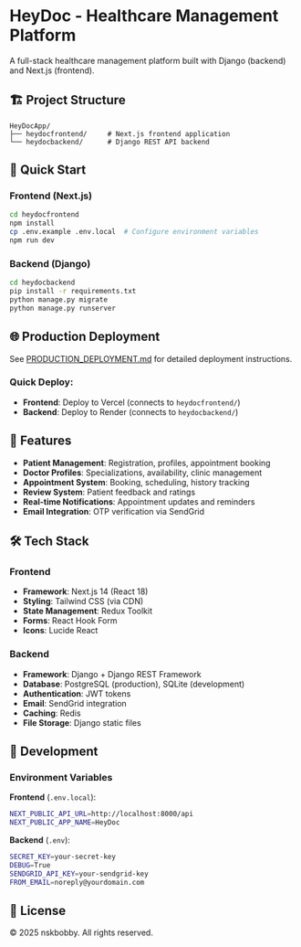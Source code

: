 # HeyDoc - Healthcare Management Platform

A full-stack healthcare management platform built with Django (backend) and Next.js (frontend).

## 🏗️ Project Structure

```
HeyDocApp/
├── heydocfrontend/     # Next.js frontend application
└── heydocbackend/      # Django REST API backend
```

## 🚀 Quick Start

### Frontend (Next.js)
```bash
cd heydocfrontend
npm install
cp .env.example .env.local  # Configure environment variables
npm run dev
```

### Backend (Django)
```bash
cd heydocbackend
pip install -r requirements.txt
python manage.py migrate
python manage.py runserver
```

## 🌐 Production Deployment

See [PRODUCTION_DEPLOYMENT.md](./PRODUCTION_DEPLOYMENT.md) for detailed deployment instructions.

### Quick Deploy:
- **Frontend**: Deploy to Vercel (connects to `heydocfrontend/`)
- **Backend**: Deploy to Render (connects to `heydocbackend/`)

## 📱 Features

- **Patient Management**: Registration, profiles, appointment booking
- **Doctor Profiles**: Specializations, availability, clinic management  
- **Appointment System**: Booking, scheduling, history tracking
- **Review System**: Patient feedback and ratings
- **Real-time Notifications**: Appointment updates and reminders
- **Email Integration**: OTP verification via SendGrid

## 🛠️ Tech Stack

### Frontend
- **Framework**: Next.js 14 (React 18)
- **Styling**: Tailwind CSS (via CDN)
- **State Management**: Redux Toolkit
- **Forms**: React Hook Form
- **Icons**: Lucide React

### Backend  
- **Framework**: Django + Django REST Framework
- **Database**: PostgreSQL (production), SQLite (development)
- **Authentication**: JWT tokens
- **Email**: SendGrid integration
- **Caching**: Redis
- **File Storage**: Django static files

## 🔧 Development

### Environment Variables

**Frontend** (`.env.local`):
```bash
NEXT_PUBLIC_API_URL=http://localhost:8000/api
NEXT_PUBLIC_APP_NAME=HeyDoc
```

**Backend** (`.env`):
```bash
SECRET_KEY=your-secret-key
DEBUG=True
SENDGRID_API_KEY=your-sendgrid-key
FROM_EMAIL=noreply@yourdomain.com
```

## 📄 License

© 2025 nskbobby. All rights reserved.